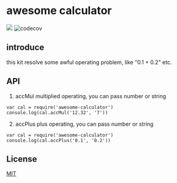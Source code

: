 # awesome calculator 

![](https://travis-ci.org/olyy111/awesome-calculator.svg?branch=master)
![codecov](https://codecov.io/gh/olyy111/js-calculator/branch/master/graph/badge.svg)

## introduce
this kit resolve some awful operating problem, like
"0.1 + 0.2" etc.

## API

1. accMul
multiplied  operating, you can pass number or string
```
var cal = require('awesome-calculator')
console.log(cal.accMul('12.32', '7'))

```

2. accPlus
plus operating,  you can pass number or string
```
var cal = require('awesome-calculator')
console.log(cal.accPlus('0.1', '0.2'))
```
## License

[MIT](LICENSE)

